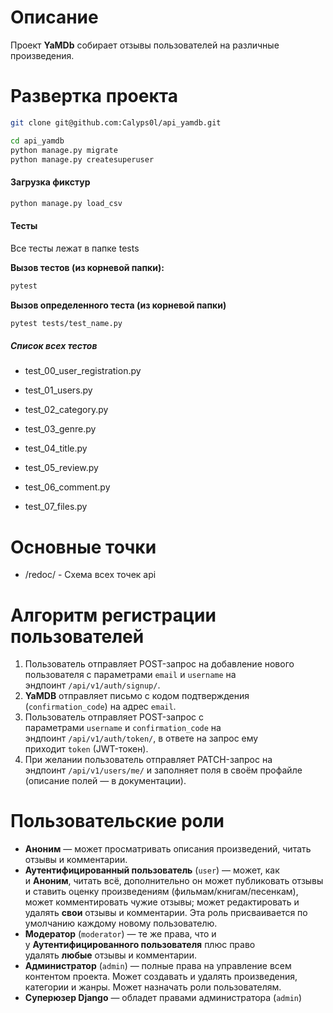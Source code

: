 # Описание

Проект **YaMDb** собирает отзывы пользователей на различные произведения.



# Развертка проекта

```bash
git clone git@github.com:Calyps0l/api_yamdb.git
```

```bash
cd api_yamdb
python manage.py migrate
python manage.py createsuperuser
```

#### Загрузка фикстур

```bash
python manage.py load_csv
```

#### Тесты

Все тесты лежат в папке tests


**Вызов тестов (из корневой папки):**

```bash
pytest
```

**Вызов определенного теста (из корневой папки)**

```bash
pytest tests/test_name.py
```

##### Список всех тестов

- test_00_user_registration.py

- test_01_users.py

- test_02_category.py

- test_03_genre.py

- test_04_title.py

- test_05_review.py

- test_06_comment.py

- test_07_files.py



# Основные точки

- /redoc/ - Схема всех точек аpi



# Алгоритм регистрации пользователей

1. Пользователь отправляет POST-запрос на добавление нового пользователя с параметрами `email` и `username` на эндпоинт `/api/v1/auth/signup/`.
2. **YaMDB** отправляет письмо с кодом подтверждения (`confirmation_code`) на адрес `email`.
3. Пользователь отправляет POST-запрос с параметрами `username` и `confirmation_code` на эндпоинт `/api/v1/auth/token/`, в ответе на запрос ему приходит `token` (JWT-токен).
4. При желании пользователь отправляет PATCH-запрос на эндпоинт `/api/v1/users/me/` и заполняет поля в своём профайле (описание полей — в документации).

# Пользовательские роли

- **Аноним** — может просматривать описания произведений, читать отзывы и комментарии.
- **Аутентифицированный пользователь** (`user`) — может, как и **Аноним**, читать всё, дополнительно он может публиковать отзывы и ставить оценку произведениям (фильмам/книгам/песенкам), может комментировать чужие отзывы; может редактировать и удалять **свои** отзывы и комментарии. Эта роль присваивается по умолчанию каждому новому пользователю.
- **Модератор** (`moderator`) — те же права, что и у **Аутентифицированного пользователя** плюс право удалять **любые** отзывы и комментарии.
- **Администратор** (`admin`) — полные права на управление всем контентом проекта. Может создавать и удалять произведения, категории и жанры. Может назначать роли пользователям.
- **Суперюзер Django** — обладет правами администратора (`admin`)

